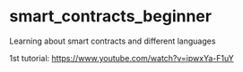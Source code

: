# smart_contracts_beginner
Learning about smart contracts and different languages

1st tutorial:
https://www.youtube.com/watch?v=ipwxYa-F1uY